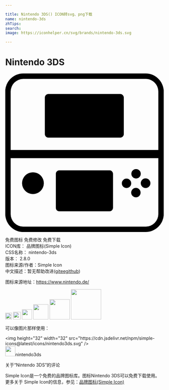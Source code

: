 ```yaml
---

title: Nintendo 3DS() ICON转svg、png下载
name: nintendo-3ds
zhTips: 
search: 
image: https://iconhelper.cn/svg/brands/nintendo-3ds.svg

---
```


# Nintendo 3DS  <small style="font-size: 60%;font-weight: 100"></small>

<div id="svg" class="svg-wrap">
<svg role="img" viewBox="0 0 24 24" xmlns="http://www.w3.org/2000/svg"><title>Nintendo 3DS icon</title><path d="M17.653 16.63a.712.712 0 1 0 1.424 0 .712.712 0 1 0-1.424 0m-9.45 4.238h7.575c.3 0 .524-.225.544-.524v-5.175c-.02-.282-.263-.525-.544-.507H8.203a.54.54 0 0 0-.544.525v5.156c0 .301.244.525.544.525zm13.051-3.525a.729.729 0 0 0 .73-.729.73.73 0 1 0-.73.729zm-1.443-.019a.714.714 0 1 0 .001 1.427.714.714 0 0 0-.001-1.427zm-.713-2.137a.712.712 0 1 0 1.424 0 .712.712 0 1 0-1.424 0M2.54 16.612a1.65 1.65 0 1 0 3.3 0 1.65 1.65 0 1 0-3.3 0M21.272 0H2.728A2.73 2.73 0 0 0-.01 2.72v18.542C.009 22.781 1.228 24 2.728 24h18.526a2.753 2.753 0 0 0 2.756-2.719V2.737C23.991 1.219 22.772 0 21.272 0zm1.913 21.281a1.92 1.92 0 0 1-1.912 1.912H2.728a1.92 1.92 0 0 1-1.913-1.912v-8.456h22.369v8.456zm0-9.694H.815v-8.85A1.92 1.92 0 0 1 2.728.824h18.544c1.049 0 1.912.863 1.912 1.913v8.85 M17.409 3.112H6.534c-.3 0-.544.263-.544.563V9.15c0 .3.226.563.544.563h10.875a.548.548 0 0 0 .544-.563V3.656a.543.543 0 0 0-.544-.544z"/></svg>
</div>
<detail full-name='nintendo-3ds'></detail>

<div class="detail-page">
<p>
<span><span class="badge-success badge">免费图标</span> <span class="badge-success badge">免费修改</span>  <span class="badge-success badge">免费下载</span> </span>
<br/>
<span>
ICON库：
<span class="badge-secondary badge">品牌图标(Simple Icon)</span> 
</span>
<br/>
<span>
CSS名称：
<span class="badge-secondary badge">nintendo-3ds</span> 
</span>

<br/>
<span>
版本：
<span class="badge-secondary badge">2.8.0</span> 
</span>
<br/>
<span>图标来源/作者：<span class="badge-light badge">Simple Icon</span></span> 
<br/>
<span class="zh-detail">中文描述：暂无<span class="help-link"><span>帮助改进</span>(<a href="https://gitee.com/liuwave/icon-helper/edit/master/json/brands/nintendo-3ds.json" target="_blank" rel="noopener noreferrer">gitee</a><a href="https://github.com/liuwave/icon-helper/edit/master/json/brands/nintendo-3ds.json" target="_blank" rel="noopener noreferrer">github</a></span>)</span><br/>
</p>
</div><div class="description description alert alert-light"><p>图标来源地址：<a href="https://www.nintendo.de/" target="_blank" rel="noopener noreferrer">https://www.nintendo.de/</a></p></div>
<div class="alert alert-dark">
<img height="21" width="21" src="https://cdn.jsdelivr.net/npm/simple-icons@latest/icons/nintendo3ds.svg" />
<img height="24" width="24" src="https://cdn.jsdelivr.net/npm/simple-icons@latest/icons/nintendo3ds.svg" />
<img height="32" width="32" src="https://cdn.jsdelivr.net/npm/simple-icons@latest/icons/nintendo3ds.svg" />
<img height="48" width="48" src="https://cdn.jsdelivr.net/npm/simple-icons@latest/icons/nintendo3ds.svg" />
<img height="64" width="64" src="https://cdn.jsdelivr.net/npm/simple-icons@latest/icons/nintendo3ds.svg" />
<img height="96" width="96" src="https://cdn.jsdelivr.net/npm/simple-icons@latest/icons/nintendo3ds.svg" />

</div>
<div>
  <p>可以像图片那样使用：    
  </p>
  <div class="alert alert-primary" style="font-size: 14px">
    &lt;img height="32" width="32" src="https://cdn.jsdelivr.net/npm/simple-icons@latest/icons/nintendo3ds.svg" /&gt;
    <copy-btn content='<img height="32" width="32" src="https://cdn.jsdelivr.net/npm/simple-icons@latest/icons/nintendo3ds.svg" />'></copy-btn>
  </div>
  <div class="alert alert-secondary">
    <img height="32" width="32" src="https://cdn.jsdelivr.net/npm/simple-icons@latest/icons/nintendo3ds.svg" />nintendo3ds
    <copy-btn content="nintendo3ds" btn-title="复制图标名称"></copy-btn>
  </div>
</div>

<Vssue title="关于“Nintendo 3DS”的评论" >关于“Nintendo 3DS”的评论</Vssue>


<div><p>Simple Icon是一个免费的品牌图标库。图标Nintendo 3DS可以免费下载使用。更多关于  Simple Icon的信息，参见：<a target="_blank" href="https://iconhelper.cn/brands.html">品牌图标(Simple Icon)</a>
</p></div>

